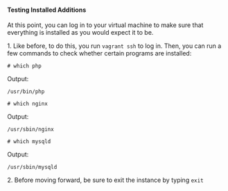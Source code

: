#### Testing Installed Additions

At this point, you can log in to your virtual machine to make sure that everything is installed as you would expect it to be.

1\. Like before, to do this, you run `vagrant ssh` to log in. Then, you can run a few commands to check whether certain programs are installed:

```
# which php
```

Output:

```
/usr/bin/php
```

```
# which nginx
```

Output:

```
/usr/sbin/nginx
```
```
# which mysqld
```

Output:

```
/usr/sbin/mysqld
```

2\. Before moving forward, be sure to exit the instance by typing `exit`
